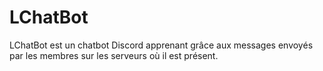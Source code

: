 # LChatBot
LChatBot est un chatbot Discord apprenant grâce aux messages envoyés par les membres sur les serveurs où il est présent.

